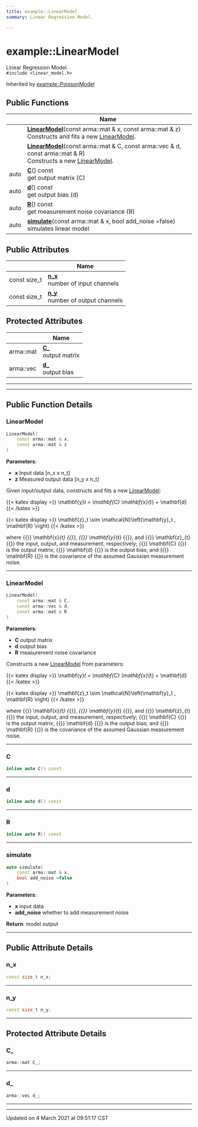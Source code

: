 ```yaml
---
title: example::LinearModel
summary: Linear Regression Model. 

---
```


# example::LinearModel



Linear Regression Model. 
<br /> `#include <linear_model.h>`

Inherited by [example::PoissonModel](/eg-cpp-library/docs/api/classes/classexample_1_1_poisson_model/)

## Public Functions

|                | Name           |
| -------------- | -------------- |
| | **[LinearModel](/eg-cpp-library/docs/api/classes/classexample_1_1_linear_model/#function-linearmodel)**(const arma::mat & x, const arma::mat & z)<br>Constructs and fits a new [LinearModel](/eg-cpp-library/docs/api/classes/classexample_1_1_linear_model/).  |
| | **[LinearModel](/eg-cpp-library/docs/api/classes/classexample_1_1_linear_model/#function-linearmodel)**(const arma::mat & C, const arma::vec & d, const arma::mat & R)<br>Constructs a new [LinearModel](/eg-cpp-library/docs/api/classes/classexample_1_1_linear_model/).  |
| auto | **[C](/eg-cpp-library/docs/api/classes/classexample_1_1_linear_model/#function-c)**() const<br>get output matrix (C)  |
| auto | **[d](/eg-cpp-library/docs/api/classes/classexample_1_1_linear_model/#function-d)**() const<br>get output bias (d)  |
| auto | **[R](/eg-cpp-library/docs/api/classes/classexample_1_1_linear_model/#function-r)**() const<br>get measurement noise covariance (R)  |
| auto | **[simulate](/eg-cpp-library/docs/api/classes/classexample_1_1_linear_model/#function-simulate)**(const arma::mat & x, bool add_noise =false)<br>simulates linear model  |

## Public Attributes

|                | Name           |
| -------------- | -------------- |
| const size_t | **[n_x](/eg-cpp-library/docs/api/classes/classexample_1_1_linear_model/#variable-n_x)** <br>number of input channels  |
| const size_t | **[n_y](/eg-cpp-library/docs/api/classes/classexample_1_1_linear_model/#variable-n_y)** <br>number of output channels  |

## Protected Attributes

|                | Name           |
| -------------- | -------------- |
| arma::mat | **[C_](/eg-cpp-library/docs/api/classes/classexample_1_1_linear_model/#variable-c_)** <br>output matrix  |
| arma::vec | **[d_](/eg-cpp-library/docs/api/classes/classexample_1_1_linear_model/#variable-d_)** <br>output bias  |

---
---
## Public Function Details

### **LinearModel**

```cpp
LinearModel(
    const arma::mat & x,
    const arma::mat & z
)
```



**Parameters**:

  * **x** Input data [n_x x n_t] 
  * **z** Measured output data [n_y x n_t] 


Given input/output data, constructs and fits a new [LinearModel](/eg-cpp-library/docs/api/classes/classexample_1_1_linear_model/):

{{< katex display >}} \mathbf{y}_t = \mathbf{C} \mathbf{x}_{t} + \mathbf{d} {{< /katex >}}

{{< katex display >}} \mathbf{z}_t \sim \mathcal{N}\left(\mathbf{y}_t , \mathbf{R} \right) {{< /katex >}}

where {{<katex>}} \mathbf{x}_{t} {{</katex>}}, {{<katex>}} \mathbf{y}_{t} {{</katex>}}, and {{<katex>}} \mathbf{z}_{t} {{</katex>}} the input, output, and measurement, respectively; {{<katex>}} \mathbf{C} {{</katex>}} is the output matrix; {{<katex>}} \mathbf{d} {{</katex>}} is the output bias; and {{<katex>}} \mathbf{R} {{</katex>}} is the covariance of the assumed Gaussian measurement noise.


---
### **LinearModel**

```cpp
LinearModel(
    const arma::mat & C,
    const arma::vec & d,
    const arma::mat & R
)
```



**Parameters**:

  * **C** output matrix 
  * **d** output bias 
  * **R** measurement noise covariance 


Constructs a new [LinearModel](/eg-cpp-library/docs/api/classes/classexample_1_1_linear_model/) from parameters:

{{< katex display >}} \mathbf{y}_t = \mathbf{C} \mathbf{x}_{t} + \mathbf{d} {{< /katex >}}

{{< katex display >}} \mathbf{z}_t \sim \mathcal{N}\left(\mathbf{y}_t , \mathbf{R} \right) {{< /katex >}}

where {{<katex>}} \mathbf{x}_{t} {{</katex>}}, {{<katex>}} \mathbf{y}_{t} {{</katex>}}, and {{<katex>}} \mathbf{z}_{t} {{</katex>}} the input, output, and measurement, respectively; {{<katex>}} \mathbf{C} {{</katex>}} is the output matrix; {{<katex>}} \mathbf{d} {{</katex>}} is the output bias; and {{<katex>}} \mathbf{R} {{</katex>}} is the covariance of the assumed Gaussian measurement noise.


---
### **C**

```cpp
inline auto C() const
```



---
### **d**

```cpp
inline auto d() const
```



---
### **R**

```cpp
inline auto R() const
```



---
### **simulate**

```cpp
auto simulate(
    const arma::mat & x,
    bool add_noise =false
)
```



**Parameters**:

  * **x** input data 
  * **add_noise** whether to add measurement noise


**Return**: model output 

---


## Public Attribute Details

### **n_x**

```cpp
const size_t n_x;
```



---
### **n_y**

```cpp
const size_t n_y;
```



---


## Protected Attribute Details

### **C_**

```cpp
arma::mat C_;
```



---
### **d_**

```cpp
arma::vec d_;
```



---


-------------------------------

Updated on  4 March 2021 at 09:51:17 CST
